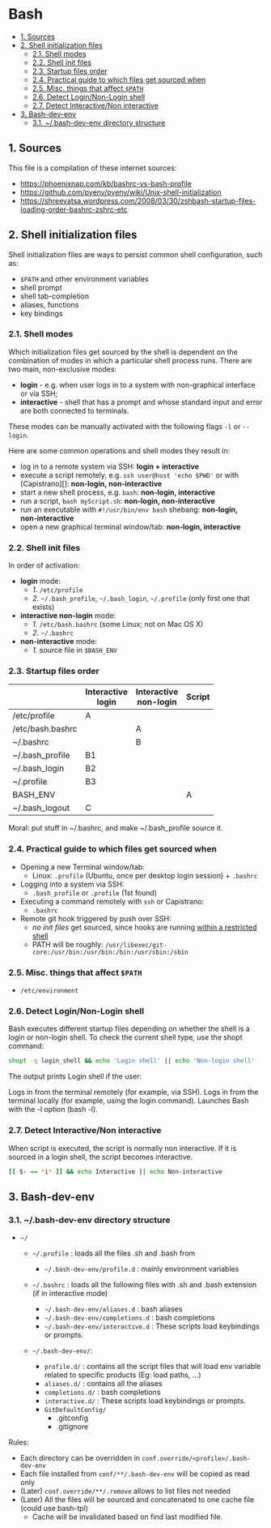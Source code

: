 # Bash

- [1. Sources](#1-sources)
- [2. Shell initialization files](#2-shell-initialization-files)
  - [2.1. Shell modes](#21-shell-modes)
  - [2.2. Shell init files](#22-shell-init-files)
  - [2.3. Startup files order](#23-startup-files-order)
  - [2.4. Practical guide to which files get sourced when](#24-practical-guide-to-which-files-get-sourced-when)
  - [2.5. Misc. things that affect `$PATH`](#25-misc-things-that-affect-path)
  - [2.6. Detect Login/Non-Login shell](#26-detect-loginnon-login-shell)
  - [2.7. Detect Interactive/Non interactive](#27-detect-interactivenon-interactive)
- [3. Bash-dev-env](#3-bash-dev-env)
  - [3.1. ~/.bash-dev-env directory structure](#31-bash-dev-env-directory-structure)

## 1. Sources

This file is a compilation of these internet sources:

- <https://phoenixnap.com/kb/bashrc-vs-bash-profile>
- <https://github.com/pyenv/pyenv/wiki/Unix-shell-initialization>
- <https://shreevatsa.wordpress.com/2008/03/30/zshbash-startup-files-loading-order-bashrc-zshrc-etc>

## 2. Shell initialization files

Shell initialization files are ways to persist common shell configuration, such
as:

- `$PATH` and other environment variables
- shell prompt
- shell tab-completion
- aliases, functions
- key bindings

### 2.1. Shell modes

Which initialization files get sourced by the shell is dependent on the
combination of modes in which a particular shell process runs. There are two
main, non-exclusive modes:

- **login** - e.g. when user logs in to a system with non-graphical interface or
  via SSH;
- **interactive** - shell that has a prompt and whose standard input and error
  are both connected to terminals.

These modes can be manually activated with the following flags `-l` or
`--login`.

Here are some common operations and shell modes they result in:

- log in to a remote system via SSH: **login + interactive**
- execute a script remotely, e.g. `ssh user@host 'echo $PWD'` or with
  <!-- markdownlint-disable-next-line MD052 -->
  [Capistrano][]: **non‑login,&nbsp;non‑interactive**
- start a new shell process, e.g. `bash`: **non‑login, interactive**
- run a script, `bash myScript.sh`: **non‑login, non‑interactive**
- run an executable with `#!/usr/bin/env bash` shebang: **non‑login,
  non‑interactive**
- open a new graphical terminal window/tab: **non‑login, interactive**

### 2.2. Shell init files

In order of activation:

- **login** mode:
  - _1._ `/etc/profile`
  - _2._ `~/.bash_profile`, `~/.bash_login`, `~/.profile` (only first one that
    exists)
- **interactive non-login** mode:
  - _1._ `/etc/bash.bashrc` (some Linux; not on Mac OS X)
  - _2._ `~/.bashrc`
- **non-interactive** mode:
  - _1._ source file in `$BASH_ENV`

### 2.3. Startup files order

|                  | Interactive<br>login | Interactive<br>non-login | Script |
|------------------|----------------------|--------------------------|--------|
| /etc/profile     | A                    |                          |        |
| /etc/bash.bashrc |                      | A                        |        |
| ~/.bashrc        |                      | B                        |        |
| ~/.bash_profile  | B1                   |                          |        |
| ~/.bash_login    | B2                   |                          |        |
| ~/.profile       | B3                   |                          |        |
| BASH_ENV         |                      |                          | A      |
| ~/.bash_logout   | C                    |                          |        |

Moral: put stuff in ~/.bashrc, and make ~/.bash_profile source it.

### 2.4. Practical guide to which files get sourced when

- Opening a new Terminal window/tab:
  - Linux: `.profile` (Ubuntu, once per desktop login session) + `.bashrc`
- Logging into a system via SSH:
  - `.bash_profile` or `.profile` (1st found)
- Executing a command remotely with `ssh` or Capistrano:
  - `.bashrc`
- Remote git hook triggered by push over SSH:
  - _no init files_ get sourced, since hooks are running
    [within a restricted shell](http://git-scm.com/docs/git-shell)
  - PATH will be roughly:
    `/usr/libexec/git-core:/usr/bin:/usr/bin:/bin:/usr/sbin:/sbin`

### 2.5. Misc. things that affect `$PATH`

- `/etc/environment`

### 2.6. Detect Login/Non-Login shell

Bash executes different startup files depending on whether the shell is a login
or non-login shell. To check the current shell type, use the shopt command:

```bash
shopt -q login_shell && echo 'Login shell' || echo 'Non-login shell'
```

The output prints Login shell if the user:

Logs in from the terminal remotely (for example, via SSH). Logs in from the
terminal locally (for example, using the login command). Launches Bash with the
-l option (bash -l).

### 2.7. Detect Interactive/Non interactive

When script is executed, the script is normally non interactive. If it is
sourced in a login shell, the script becomes interactive.

```bash
[[ $- == *i* ]] && echo Interactive || echo Non-interactive
```

## 3. Bash-dev-env

### 3.1. ~/.bash-dev-env directory structure

- `~/`

  - `~/.profile` : loads all the files .sh and .bash from

    - `~/.bash-dev-env/profile.d` : mainly environment variables

  - `~/.bashrc` : loads all the following files with .sh and .bash extension (if
    in interactive mode)

    - `~/.bash-dev-env/aliases.d` : bash aliases
    - `~/.bash-dev-env/completions.d` : bash completions
    - `~/.bash-dev-env/interactive.d` : These scripts load keybindings or
      prompts.

  - `~/.bash-dev-env/`:
    - `profile.d/` : contains all the script files that will load env variable
      related to specific products (Eg: load paths, ...)
    - `aliases.d/` : contains all the aliases
    - `completions.d/` : bash completions
    - `interactive.d/` : These scripts load keybindings or prompts.
    - `GitDefaultConfig/`
      - .gitconfig
      - .gitignore

Rules:

- Each directory can be overridden in `conf.override/<profile>/.bash-dev-env`
- Each file installed from `conf/**/.bash-dev-env` will be copied as read only
- (Later) `conf.override/**/.remove` allows to list files not needed
- (Later) All the files will be sourced and concatenated to one cache file
  (could use bash-tpl)
  - Cache will be invalidated based on find last modified file.
